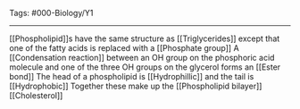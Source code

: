 Tags: #000-Biology/Y1

---
[[Phospholipid]]s have the same structure as [[Triglycerides]] except that one of the fatty acids is replaced with a [[Phosphate group]]
A [[Condensation reaction]] between an OH group on the phosphoric acid molecule and one of the three OH groups on the glycerol forms an [[Ester bond]]
The head of a phospholipid is [[Hydrophillic]] and the tail is [[Hydrophobic]] 
Together these make up the [[Phospholipid bilayer]]
[[Cholesterol]]

